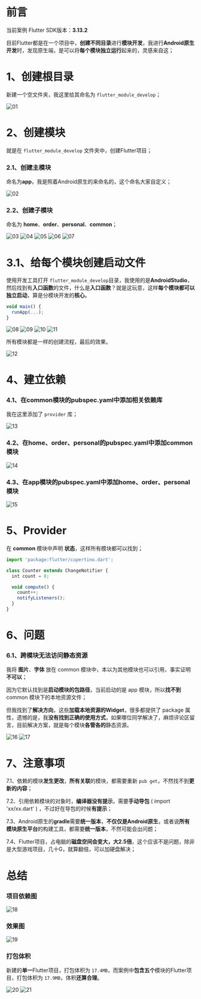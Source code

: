 # 前言

当前案例 Flutter SDK版本：**3.13.2**

目前Flutter都是在一个项目中，**创建不同目录**进行**模块开发**，我进行**Android原生开发**时，发现原生端，是可以将**每个模块独立运行**起来的，灵感来自这；


# 1、创建根目录

新建一个空文件夹，我这里给其命名为 `flutter_module_develop`；

<img src="img/01.png" alt="01">

# 2、创建模块

就是在 `flutter_module_develop` 文件夹中，创建Flutter项目；

### 2.1、创建主模块

命名为**app**，我是照着Android原生的来命名的，这个命名大家自定义；

<img src="img/02.png" alt="02">

### 2.2、创建子模块

命名为 **home**、**order**、**personal**、**common**；

<img src="img/03.png" alt="03">

<img src="img/04.png" alt="04">

<img src="img/05.png" alt="05">

<img src="img/06.png" alt="06">

<img src="img/07.png" alt="07">

# 3.1、给每个模块创建启动文件
使用开发工具打开 `flutter_module_develop`目录，我使用的是**AndroidStudio**，然后找到有**入口函数**的文件，什么是**入口函数**？就是这玩意，这样**每个模块都可以独立启动**，算是分模块开发的**核心**。

```js
void main() {
  runApp(...);
}
```
<img src="img/08.png" alt="08">

<img src="img/09.png" alt="09">

<img src="img/10.png" alt="10">

<img src="img/11.png" alt="11">

所有模块都是一样的创建流程，最后的效果。

<img src="img/11.png" alt="12">

# 4、建立依赖

### 4.1、在common模块的pubspec.yaml中添加相关依赖库

我在这里添加了 `provider` 库；

<img src="img/13.png" alt="13">

### 4.2、在home、order、personal的pubspec.yaml中添加common模块

<img src="img/14.png" alt="14">

### 4.3、在app模块的pubspec.yaml中添加home、order、personal模块

<img src="img/15.png" alt="15">

# 5、Provider

在 **common** 模块中声明 **状态**，这样所有模块都可以找到；

```js
import 'package:flutter/cupertino.dart';

class Counter extends ChangeNotifier {
  int count = 0;

  void compute() {
    count++;
    notifyListeners();
  }
}
```

# 6、问题

### 6.1、跨模块无法访问静态资源

我将 **图片**、**字体** 放在 common 模块中，本以为其他模块也可以引用，事实证明**不可以**；

因为它默认找到是**启动模块的包路径**，当前启动的是 app 模块，所以**找不到** common 模块下的本地资源文件；

但我找到了**解决方向**，这些**加载本地资源的Widget**，很多都提供了 package 属性，遗憾的是，我**没有找到正确的使用方式**，如果哪位同学解决了，麻烦评论区留言，目前解决方案，就是每个模块**各管各的**静态资源。

<img src="img/16.png" alt="16">

<img src="img/17.png" alt="17">

# 7、注意事项

7.1、依赖的模块**发生更改**，**所有关联**的模块，都需要重新 `pub get`，不然找不到**更新的内容**；

7.2、引用依赖模块的对象时，**编译器没有提示**，需要**手动导包** ( import 'xx/xx.dart' ) ，不过好在导包的时候**有提示**；

7.3、Android原生的**gradle**需要**统一版本**，**不仅仅是Android原生**，或者说**所有模块原生平台**的构建工具，都需要**统一版本**，不然可能会出问题；

7.4、Flutter项目，占电脑的**磁盘空间会变大，大2.5倍**，这个应该不是问题，除非是大型游戏项目，几十G，就算翻倍，可以加硬盘解决；

# 总结

### 项目依赖图

<img src="img/18.png" alt="18">

### 效果图

<img src="img/19.gif" alt="19">

### 打包体积

新建的**单一**Flutter项目，打包体积为 `17.4MB`，而案例中**包含五个**模块的Flutter项目，打包体积为 `17.9MB`，体积**还算合理**。

<img src="img/20.gif" alt="20">

<img src="img/21.gif" alt="21">
